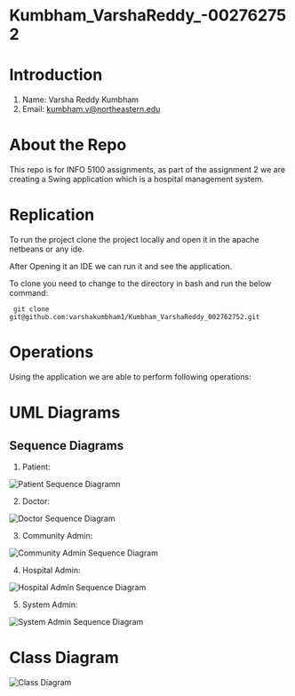# Kumbham_VarshaReddy_-002762752
# Introduction
1. Name: Varsha Reddy Kumbham
2. Email: kumbham.v@northeastern.edu

# About the Repo

This repo is for INFO 5100 assignments, as part of the assignment 2 we are creating a Swing application which is a hospital management system.

# Replication

To run the project clone the project locally and open it in the apache netbeans or any ide.

After Opening it an IDE we can run it and see the application.

To clone you need to change to the directory in bash and run the below command:

``` git clone git@github.com:varshakumbham1/Kumbham_VarshaReddy_002762752.git```

# Operations 

Using the application we are able to perform following operations:



# UML Diagrams

## Sequence Diagrams

1. Patient:

![Patient Sequence Diagramn](./Assignment-02/UML/Sequence%20diagram_Patient.png)

2. Doctor:

![Doctor Sequence Diagram](./Assignment-02/UML/Sequence%20diagram_Doctor.png)

3. Community Admin: 

![Community Admin Sequence Diagram](./Assignment-02/UML/Sequence%20diagram_Community.png)

4. Hospital Admin:

![Hospital Admin Sequence Diagram](./Assignment-02/UML/Sequence%20diagram_Hospital.png)

5. System Admin:

![System Admin Sequence Diagram](./Assignment-02/UML/Sequence%20diagram_System%20Admin.png)

# Class Diagram

![Class Diagram](./Assignment-02/UML/ClassDiagram.png)